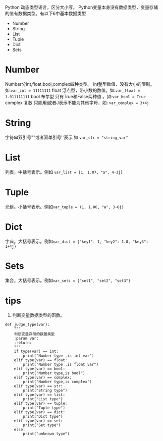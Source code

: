 Python 动态类型语言，区分大小写。
Python变量本身没有数据类型，变量存储的值有数据类型。有以下6中基本数据类型
 >

 *  Number 
 *  String
 *  List
 *  Tuple
 *  Dict
 *  Sets

# Number
Number分int,float,bool,complex四种类型。
int整型数值，没有大小的限制。如:`var_int = 11111111`
float 浮点型，带小数的数值。如:`var_float = 1.011111111`
bool 布尔型 只有True和False两种值 。如:`var_bool = True`
complex 复数 只能用j或者J表示不能为其他字母，如: `var_complex = 3+4j`

# String
字符串双引号""或者双单引号''表示,如 `var_str = "string_var"`

# List
列表，中括号表示。例如 `var_list = [1, 1.07, "a", 4-3j]`

# Tuple
元组。小括号表示。例如`var_tuple = (1, 1.06, "a", 3-6j)`

# Dict
字典。大括号表示。例如`var_dict = {"key1": 1, "key2": 1.0, "key3": 1+4j}`

# Sets
集合。大括号表示。例如`var_sets = {"set1", "set2", "set3"}`

# tips
1. 判断变量数据类型的函数。
```
def judge_type(var):
    """
    判断变量存储的数据类型
    :param var: 
    :return: 
    """
    if type(var) == int:
        print("Number type ,is int var")
    elif type(var) == float:
        print("Number type ,is float var")
    elif type(var) == bool:
        print("Number type,is bool")
    elif type(var) == complex:
        print("Number type,is complex")
    elif type(var) == str:
        print("String type")
    elif type(var) == list:
        print("List type")
    elif type(var) == tuple:
        print("Tuple type")
    elif type(var) == dict:
        print("Dict type")
    elif type(var) == set:
        print("Set type")
    else:
        print("unknown type")
```